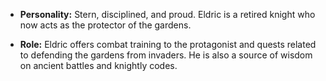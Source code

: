 - **Personality:** Stern, disciplined, and proud. Eldric is a retired knight who now acts as the protector of the gardens.

- **Role:** Eldric offers combat training to the protagonist and quests related to defending the gardens from invaders. He is also a source of wisdom on ancient battles and knightly codes.